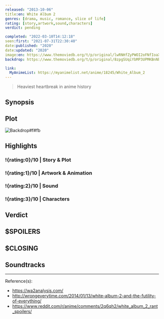 ```yaml
---
released: "2013-10-06"
title:en: White Album 2
genres: [drama, music, romance, slice of life]
rating: [story,artwork,sound,characters]
verdict: pending

completed: "2022-03-10T14:12:18"
seen:first: "2021-07-31T22:30:40"
date:published: "2020"
date:updated: "2020"
image:en: https://www.themoviedb.org/t/p/original/lwRNHfZyPWOI2oFNfIoaXsiwGJB.jpg
backdrop: https://www.themoviedb.org/t/p/original/8zpgSUqiYbMP3UPMKBnNbiB32c5.jpg

link:
  MyAnimeList: https://myanimelist.net/anime/18245/White_Album_2
---
```


> Heaviest heartbreak in anime history

## Synopsis

## Plot

![Backdrop#f#fb](https://www.themoviedb.org/t/p/original/8zpgSUqiYbMP3UPMKBnNbiB32c5.jpg "Source: TMDB")

## Highlights

### !{rating:0}/10 | Story & Plot

### !{rating:1}/10 | Artwork & Animation

### !{rating:2}/10 | Sound

### !{rating:3}/10 | Characters

## Verdict

## $SPOILERS

## $CLOSING

## Soundtracks

***
Reference(s):

- <https://wa2analysis.com/>
- <http://wrongeverytime.com/2014/01/13/white-album-2-and-the-futility-of-everything/>
- <https://www.reddit.com/r/anime/comments/2q6qh2/white_album_2_rant_spoilers/>
